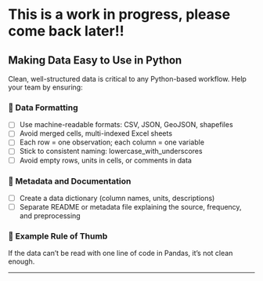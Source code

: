 # This is a work in progress, please come back later!!
## Making Data Easy to Use in Python

Clean, well-structured data is critical to any Python-based workflow. Help your team by ensuring:

### 📐 Data Formatting
- [ ] Use machine-readable formats: CSV, JSON, GeoJSON, shapefiles
- [ ] Avoid merged cells, multi-indexed Excel sheets
- [ ] Each row = one observation; each column = one variable
- [ ] Stick to consistent naming: lowercase_with_underscores
- [ ] Avoid empty rows, units in cells, or comments in data

### 📘 Metadata and Documentation
- [ ] Create a data dictionary (column names, units, descriptions)
- [ ] Separate README or metadata file explaining the source, frequency, and preprocessing

### 🧪 Example Rule of Thumb
If the data can’t be read with one line of code in Pandas, it’s not clean enough.

---
